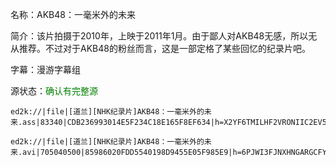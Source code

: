 名称：AKB48：一毫米外的未来

简介：该片拍摄于2010年，上映于2011年1月。由于鄙人对AKB48无感，所以无从推荐。不过对于AKB48的粉丝而言，这是一部定格了某些回忆的纪录片吧。

字幕：漫游字幕组

源状态：<font color="green">确认有完整源</font>

```
ed2k://|file|[道兰][NHK纪录片]AKB48：一毫米外的未来.ass|83340|CDB236993014E5F234C18E165F8EF634|h=X2YF6TMILHF2VRONIIC2EV5J4BLENISX|/

ed2k://|file|[道兰][NHK纪录片]AKB48：一毫米外的未来.avi|705040500|85986020FDD5540198D9455E05F985E9|h=6PJWI3FJNXHNGARGCFYL3VPC3AVVKEHY|/
```
